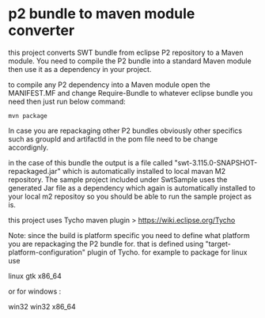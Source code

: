 # p2 bundle to maven module converter
this project converts SWT bundle from eclipse P2 repository to a Maven module.
You need to compile the P2 bundle into a standard Maven module then use it as a dependency in your project.

to compile any P2 dependency into a Maven module open the MANIFEST.MF and change Require-Bundle to whatever eclipse bundle you need
then just run below command:

`mvn package`

In case you are repackaging other P2 bundles obviously other specifics such as groupId and artifactId in the pom file need to be change accordignly.

in the case of this bundle the output is a file called "swt-3.115.0-SNAPSHOT-repackaged.jar" which is automatically installed to local mavan M2 repository. The sample project included under SwtSample uses the generated Jar file as a dependency which again is automatically installed to your local m2 repositoy so you should be able to run the sample project as is.

this project uses Tycho maven plugin > https://wiki.eclipse.org/Tycho

Note: since the build is platform specific you need to define what platform you are repackaging the P2 bundle for. that is defined using "target-platform-configuration" plugin of Tycho. for example to package for linux use

<environment>
    <os>linux</os>
    <ws>gtk</ws>
    <arch>x86_64</arch>
</environment>

or for windows :

<environment>
	<os>win32</os>
    <ws>win32</ws>
    <arch>x86_64</arch>
</environment>
